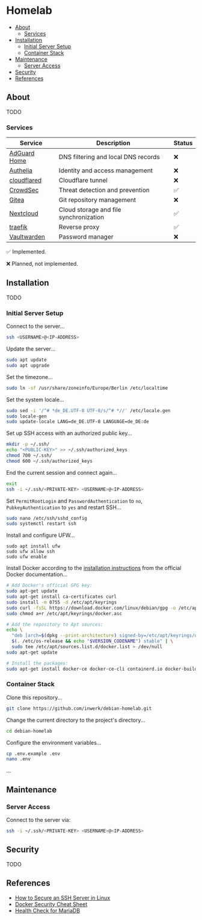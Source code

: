 # Homelab

- [About](#about)
   - [Services](#services)
- [Installation](#installation)
   - [Initial Server Setup](#initial-server-setup)
   - [Container Stack](#container-stack)
- [Maintenance](#maintenance)
  - [Server Access](#server-access)
- [Security](#security)
- [References](#references)

## About

TODO

### Services

| Service                                                         | Description                            | Status |
| --------------------------------------------------------------- | -------------------------------------- | ------ |
| [AdGuard Home](https://github.com/AdguardTeam/AdGuardHome/)     | DNS filtering and local DNS records    | ❌     |
| [Authelia](https://github.com/authelia/authelia)                | Identity and access management         | ❌     |
| [cloudflared](https://github.com/cloudflare/cloudflared)        | Cloudflare tunnel                      | ❌     |
| [CrowdSec](https://github.com/crowdsecurity/crowdsec)           | Threat detection and prevention        | ✅     |
| [Gitea](https://github.com/go-gitea/gitea)                      | Git repository management              | ❌     |
| [Nextcloud](https://github.com/nextcloud/docker)                | Cloud storage and file synchronization | ✅     |
| [traefik](https://github.com/traefik/traefik)                   | Reverse proxy                          | ✅     |
| [Vaultwarden](https://github.com/dani-garcia/vaultwarden)       | Password manager                       | ❌     |

✅ Implemented.

❌ Planned, not implemented.

## Installation

TODO

### Initial Server Setup

Connect to the server...

```bash
ssh <USERNAME>@<IP-ADDRESS>
```

Update the server...

```bash
sudo apt update
sudo apt upgrade
```

Set the timezone...

```bash
sudo ln -sf /usr/share/zoneinfo/Europe/Berlin /etc/localtime
```

Set the system locale...

```bash
sudo sed -i '/^# *de_DE.UTF-8 UTF-8/s/^# *//' /etc/locale.gen
sudo locale-gen
sudo update-locale LANG=de_DE.UTF-8 LANGUAGE=de_DE:de
```

Set up SSH access with an authorized public key...

```bash
mkdir -p ~/.ssh/
echo "<PUBLIC-KEY>" >> ~/.ssh/authorized_keys
chmod 700 ~/.ssh/
chmod 600 ~/.ssh/authorized_keys
```

End the current session and connect again...

```bash
exit
ssh -i ~/.ssh/<PRIVATE-KEY> <USERNAME>@<IP-ADDRESS>
```

Set `PermitRootLogin` and `PasswordAuthentication` to `no`, `PubkeyAuthentication` to `yes` and restart SSH...

```bash
sudo nano /etc/ssh/sshd_config
sudo systemctl restart ssh
```

Install and configure UFW...

```
sudo apt install ufw
sudo ufw allow ssh
sudo ufw enable
```

Install Docker according to the [installation instructions](https://docs.docker.com/engine/install/debian/) from the official Docker documentation...

```bash
# Add Docker's official GPG key:
sudo apt-get update
sudo apt-get install ca-certificates curl
sudo install -m 0755 -d /etc/apt/keyrings
sudo curl -fsSL https://download.docker.com/linux/debian/gpg -o /etc/apt/keyrings/docker.asc
sudo chmod a+r /etc/apt/keyrings/docker.asc

# Add the repository to Apt sources:
echo \
  "deb [arch=$(dpkg --print-architecture) signed-by=/etc/apt/keyrings/docker.asc] https://download.docker.com/linux/debian \
  $(. /etc/os-release && echo "$VERSION_CODENAME") stable" | \
  sudo tee /etc/apt/sources.list.d/docker.list > /dev/null
sudo apt-get update

# Install the packages:
sudo apt-get install docker-ce docker-ce-cli containerd.io docker-buildx-plugin docker-compose-plugin
```

### Container Stack

Clone this repository...

```bash
git clone https://github.com/inwerk/debian-homelab.git
```

Change the current directory to the project's directory...

```bash
cd debian-homelab
```

Configure the environment variables...

```bash
cp .env.example .env
nano .env
```

...

## Maintenance

### Server Access

Connect to the server via:

```bash
ssh -i ~/.ssh/<PRIVATE-KEY> <USERNAME>@<IP-ADDRESS>
```

## Security

TODO

## References
- [How to Secure an SSH Server in Linux](https://www.baeldung.com/linux/secure-ssh-server)
- [Docker Security Cheat Sheet](https://cheatsheetseries.owasp.org/cheatsheets/Docker_Security_Cheat_Sheet.html)
- [Health Check for MariaDB](https://mariadb.com/kb/en/using-healthcheck-sh/)
